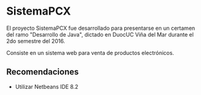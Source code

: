 # SistemaPCX

El proyecto SistemaPCX fue desarrollado para presentarse en un certamen del ramo "Desarrollo de Java", dictado en DuocUC Viña del Mar durante el 2do semestre del 2016.

Consiste en un sistema web para venta de productos electrónicos. 

## Recomendaciones
- Utilizar Netbeans IDE 8.2
